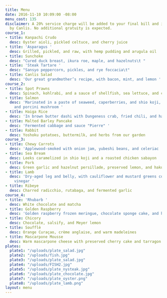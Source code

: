 ```yaml
---
title: Menu
date: 2016-11-10 10:09:00 -08:00
menu_cost: 135
disclaimer: A 20% service charge will be added to your final bill and is retained
  by Canlis. No additional gratuity is expected.
course_1:
- title: Kanpachi Crudo
  desc: Oyster aioli, pickled celtuce, and cherry juice
- title: 'Asparagus '
  desc: Grilled, pickled, and raw, with hemp pudding and arugula oil
- title: Sunchoke
  desc: "Cured duck breast, ikura roe, maple, and hazelnuts\t "
- title: 'Steak Tartare '
  desc: "Sansyo peppercorn, pickles, and rye foccacia\t"
- title: Canlis Salad
  desc: 'Our great grandmother’s recipe, with bacon, mint, and lemon '
course_2:
- title: Spot Prawns
  desc: Spinach, kohlrabi, and a sauce of shellfish, sea lettuce, and chicken jus
- title: Salmon
  desc: 'Marinated in a paste of seaweed, caperberries, and shio koji, with artichoke
    and porcini mushroom '
- title: Haiga Rice
  desc: 'In brown butter dashi with Dungeness crab, fried chili, and hazelnuts '
- title: Malted Barley Pancake
  desc: 'Fermented cabbage and sauce "Pierre" '
- title: Rabbit
  desc: Yoshoku potatoes, buttermilk, and herbs from our garden
course_3:
- title: Chewy Carrots
  desc: 'Applewood-smoked with onion jam, yubeshi beans, and celeriac '
- title: Sea Bream
  desc: Leeks caramelized in shio koji and a roasted chicken sabayon
- title: Pork
  desc: Green garlic and hazelnut persillade, preserved lemon, and hakurei turnip
- title: Lamb
  desc: 'Dry-aged leg and belly, with cauliflower and mustard greens cooked in pear
    vinegar '
- title: Ribeye
  desc: Charred radicchio, rutabaga, and fermented garlic
course_4:
- title: 'Rhubarb '
  desc: White chocolate and matcha
- title: Golden Raspberry
  desc: 'Golden raspberry frozen meringue, chocolate sponge cake, and hazelnut powder '
- title: Chicory
  desc: Chocolate, salsify, and Meyer lemon
- title: Soufflè
  desc: Orange Curaçao, crème anglaise, and warm madeleines
- title: Mascarpone Mousse
  desc: Warm mascarpone cheese with preserved cherry cake and tarragon oil
plates:
  plate1: "/uploads/plate_salad.jpg"
  plate2: "/uploads/fish.jpg"
  plate3: "/uploads/plate_salad.jpg"
  plate4: "/uploads/FISH2.jpg"
  plate5: "/uploads/plate_nysteak.jpg"
  plate6: "/uploads/plate_chocolate.jpg"
  plate7: "/uploads/plate_oyster.png"
  plate8: "/uploads/plate_lamb.png"
layout: menu
---
```


